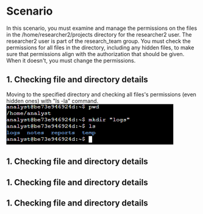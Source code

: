 # Scenario

In this scenario, you must examine and manage the permissions on the files in the /home/researcher2/projects directory for the researcher2 user.
The researcher2 user is part of the research_team group.
You must check the permissions for all files in the directory, including any hidden files, to make sure that permissions align with the authorization that should be given. When it doesn't, you must change the permissions.

## 1. Checking file and directory details
Moving to the specified directory and checking all files's permissions (even hidden ones) with "ls -la" command.<br>
![configured_tree](https://github.com/Cr1msonPho3nix/Linux_projects/blob/main/img/Manage%20files%20Linux/1.Create_log_dir.PNG)


## 1. Checking file and directory details



## 1. Checking file and directory details



## 1. Checking file and directory details

